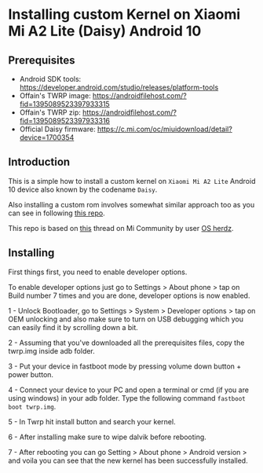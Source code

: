 # Installing custom Kernel on Xiaomi Mi A2 Lite (Daisy) Android 10 

## Prerequisites

* Android SDK tools: https://developer.android.com/studio/releases/platform-tools
* Offain's TWRP image: https://androidfilehost.com/?fid=1395089523397933315
* Offain's TWRP zip: https://androidfilehost.com/?fid=1395089523397933316
* Official Daisy firmware: https://c.mi.com/oc/miuidownload/detail?device=1700354


## Introduction

This is a simple how to install a custom kernel on ```Xiaomi Mi A2 Lite``` Android 10 device also known by the codename ```Daisy```.

Also installing a custom rom involves somewhat similar approach too as you can see in following [this repo](https://github.com/tkchn/daisyinstall).

This repo is based on [this](https://c.mi.com/thread-2975053-1-0.html) thread on Mi Community by user [OS herdz](https://c.mi.com/space-uid-1891219999.html).
 
 
## Installing

First things first, you need to enable developer options.

To enable developer options just go to Settings > About phone > tap on Build number 7 times and you are done, developer options is now enabled.

1 - Unlock Bootloader, go to Settings > System > Developer options > tap on OEM unlocking and also make sure to turn on USB debugging which you can easily find it by scrolling down a bit.

2 - Assuming that you've downloaded all the prerequisites files, copy the twrp.img inside adb folder.

3 - Put your device in fastboot mode by pressing volume down button + power button.

4 - Connect your device to your PC and open a terminal or cmd (if you are using windows) in your adb folder. Type the following command ```fastboot boot twrp.img```.

5 - In Twrp hit install button and search your kernel.

6 - After installing make sure to wipe dalvik before rebooting.

7 - After rebooting you can go Setting > About phone > Android version > and voila you can see that the new kernel has been successfully installed.
